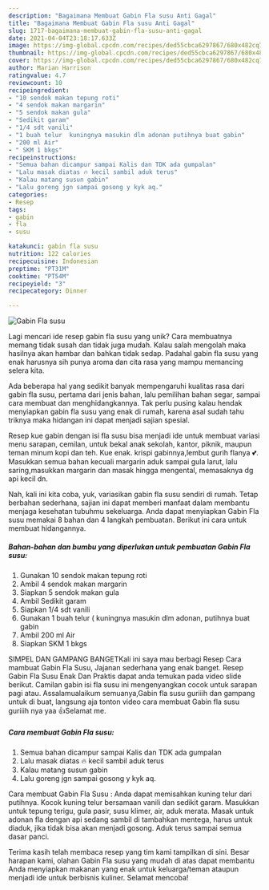 ```yaml
---
description: "Bagaimana Membuat Gabin Fla susu Anti Gagal"
title: "Bagaimana Membuat Gabin Fla susu Anti Gagal"
slug: 1717-bagaimana-membuat-gabin-fla-susu-anti-gagal
date: 2021-04-04T23:18:17.633Z
image: https://img-global.cpcdn.com/recipes/ded55cbca6297867/680x482cq70/gabin-fla-susu-foto-resep-utama.jpg
thumbnail: https://img-global.cpcdn.com/recipes/ded55cbca6297867/680x482cq70/gabin-fla-susu-foto-resep-utama.jpg
cover: https://img-global.cpcdn.com/recipes/ded55cbca6297867/680x482cq70/gabin-fla-susu-foto-resep-utama.jpg
author: Marian Harrison
ratingvalue: 4.7
reviewcount: 10
recipeingredient:
- "10 sendok makan tepung roti"
- "4 sendok makan margarin"
- "5 sendok makan gula"
- "Sedikit garam"
- "1/4 sdt vanili"
- "1 buah telur  kuningnya masukin dlm adonan putihnya buat gabin"
- "200 ml Air"
- " SKM 1 bkgs"
recipeinstructions:
- "Semua bahan dicampur sampai Kalis dan TDK ada gumpalan"
- "Lalu masak diatas 🔥 kecil sambil aduk terus"
- "Kalau matang susun gabin"
- "Lalu goreng jgn sampai gosong y kyk aq."
categories:
- Resep
tags:
- gabin
- fla
- susu

katakunci: gabin fla susu 
nutrition: 122 calories
recipecuisine: Indonesian
preptime: "PT31M"
cooktime: "PT54M"
recipeyield: "3"
recipecategory: Dinner

---
```



![Gabin Fla susu](https://img-global.cpcdn.com/recipes/ded55cbca6297867/680x482cq70/gabin-fla-susu-foto-resep-utama.jpg)

Lagi mencari ide resep gabin fla susu yang unik? Cara membuatnya memang tidak susah dan tidak juga mudah. Kalau salah mengolah maka hasilnya akan hambar dan bahkan tidak sedap. Padahal gabin fla susu yang enak harusnya sih punya aroma dan cita rasa yang mampu memancing selera kita.

Ada beberapa hal yang sedikit banyak mempengaruhi kualitas rasa dari gabin fla susu, pertama dari jenis bahan, lalu pemilihan bahan segar, sampai cara membuat dan menghidangkannya. Tak perlu pusing kalau hendak menyiapkan gabin fla susu yang enak di rumah, karena asal sudah tahu triknya maka hidangan ini dapat menjadi sajian spesial.

Resep kue gabin dengan isi fla susu bisa menjadi ide untuk membuat variasi menu sarapan, cemilan, untuk bekal anak sekolah, kantor, piknik, maupun teman minum kopi dan teh. Kue enak. krispi gabinnya,lembut gurih flanya 💕. Masukkan semua bahan kecuali margarin aduk sampai gula larut, lalu saring,masukkan margarin dan masak hingga mengental, memasaknya dg api kecil dn.


Nah, kali ini kita coba, yuk, variasikan gabin fla susu sendiri di rumah. Tetap berbahan sederhana, sajian ini dapat memberi manfaat dalam membantu menjaga kesehatan tubuhmu sekeluarga. Anda dapat menyiapkan Gabin Fla susu memakai 8 bahan dan 4 langkah pembuatan. Berikut ini cara untuk membuat hidangannya.

<!--inarticleads1-->

##### Bahan-bahan dan bumbu yang diperlukan untuk pembuatan Gabin Fla susu:

1. Gunakan 10 sendok makan tepung roti
1. Ambil 4 sendok makan margarin
1. Siapkan 5 sendok makan gula
1. Ambil Sedikit garam
1. Siapkan 1/4 sdt vanili
1. Gunakan 1 buah telur ( kuningnya masukin dlm adonan, putihnya buat gabin
1. Ambil 200 ml Air
1. Siapkan  SKM 1 bkgs


SIMPEL DAN GAMPANG BANGETKali ini saya mau berbagi Resep Cara mambuat Gabin Fla Susu, Jajanan sederhana yang enak banget. Resep Gabin Fla Susu Enak Dan Praktis dapat anda temukan pada video slide berikut. Camilan gabin isi fla susu ini mengenyangkan cocok untuk sarapan pagi atau. Assalamualaikum semuanya,Gabin fla susu guriiih dan gampang untuk di buat, langsung aja tonton video cara membuat Gabin fla susu guriiih nya yaa 👍Selamat me. 

<!--inarticleads2-->

##### Cara membuat Gabin Fla susu:

1. Semua bahan dicampur sampai Kalis dan TDK ada gumpalan
1. Lalu masak diatas 🔥 kecil sambil aduk terus
1. Kalau matang susun gabin
1. Lalu goreng jgn sampai gosong y kyk aq.


Cara membuat Gabin Fla Susu : Anda dapat memisahkan kuning telur dari putihnya. Kocok kuning telur bersamaan vanili dan sedikit garam. Masukkan untuk tepung terigu, gula pasir, susu klimer, air, aduk merata. Masak untuk adonan fla dengan api sedang sambil di tambahkan mentega, harus untuk diaduk, jika tidak bisa akan menjadi gosong. Aduk terus sampai semua dasar panci. 

Terima kasih telah membaca resep yang tim kami tampilkan di sini. Besar harapan kami, olahan Gabin Fla susu yang mudah di atas dapat membantu Anda menyiapkan makanan yang enak untuk keluarga/teman ataupun menjadi ide untuk berbisnis kuliner. Selamat mencoba!
